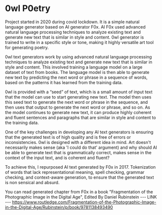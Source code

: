 # 0wl P0etry

Project started in 2020 during covid lockdown. It is a simple natural language generator based on AI generator F0x.
AI F0x used advanced natural language processing techniques to analyze existing text and generate new text that is similar in style and content. 
0wl generator is trained to write in a specific style or tone, making it highly versatile art tool for generating poetry. 

0wl text generators work by using advanced natural language processing techniques to analyze existing text and generate new text that is similar in style and content. This involved training a language model on a large dataset of text from books. The language model is then able to generate new text by predicting the next word or phrase in a sequence of words, based on the patterns it has learned from the training data.

0wl is provided with a “seed” of text, which is a small amount of input text that the model can use to start generating new text. The model then uses this seed text to generate the next word or phrase in the sequence, and then uses that output to generate the next word or phrase, and so on. As the model continues to generate new text, it can produce highly coherent and fluent sentences and paragraphs that are similar in style and content to the training data.

One of the key challenges in developing any AI text generators is ensuring that the generated text is of high quality and is free of errors or inconsistencies. 0wl is designed with a different idea in mind. Art doesn't necessarily makes sense (aka 'I could do that' argument) and why should AI be able to generate text that is grammatically correct, makes sense in the context of the input text, and is coherent and fluent?

To achieve this, I repurposed AI text generated by F0x in 2017. Tokenization of words that lack representational meaning, spell checking, grammar checking, and context-aware generation, to ensure that the generated text is non sensical and absurd.

You can read generated chapter from F0x in a book "Fragmentation of the Photographic Image in the Digital Age", Edited By Daniel Rubinstein 
--- LINK --- https://www.routledge.com/Fragmentation-of-the-Photographic-Image-in-the-Digital-Age/Rubinstein/p/book/9781138493490
